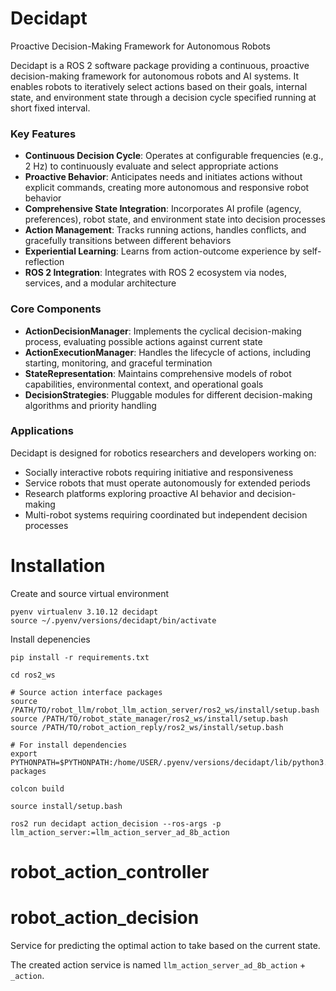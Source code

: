 # Decidapt
Proactive Decision-Making Framework for Autonomous Robots

Decidapt is a ROS 2 software package providing a continuous, proactive decision-making framework for autonomous robots and AI systems. It enables robots to iteratively select actions based on their goals, internal state, and environment state through a decision cycle specified running at short fixed interval.

### Key Features

- **Continuous Decision Cycle**: Operates at configurable frequencies (e.g., 2 Hz) to continuously evaluate and select appropriate actions
- **Proactive Behavior**: Anticipates needs and initiates actions without explicit commands, creating more autonomous and responsive robot behavior
- **Comprehensive State Integration**: Incorporates AI profile (agency, preferences), robot state, and environment state into decision processes
- **Action Management**: Tracks running actions, handles conflicts, and gracefully transitions between different behaviors
- **Experiential Learning**: Learns from action-outcome experience by self-reflection
- **ROS 2 Integration**: Integrates with ROS 2 ecosystem via nodes, services, and a modular architecture

### Core Components

- **ActionDecisionManager**: Implements the cyclical decision-making process, evaluating possible actions against current state
- **ActionExecutionManager**: Handles the lifecycle of actions, including starting, monitoring, and graceful termination
- **StateRepresentation**: Maintains comprehensive models of robot capabilities, environmental context, and operational goals
- **DecisionStrategies**: Pluggable modules for different decision-making algorithms and priority handling

### Applications

Decidapt is designed for robotics researchers and developers working on:

- Socially interactive robots requiring initiative and responsiveness
- Service robots that must operate autonomously for extended periods
- Research platforms exploring proactive AI behavior and decision-making
- Multi-robot systems requiring coordinated but independent decision processes

# Installation

Create and source virtual environment
```
pyenv virtualenv 3.10.12 decidapt
source ~/.pyenv/versions/decidapt/bin/activate
```

Install depenencies
```
pip install -r requirements.txt
```

```
cd ros2_ws

# Source action interface packages
source /PATH/TO/robot_llm/robot_llm_action_server/ros2_ws/install/setup.bash
source /PATH/TO/robot_state_manager/ros2_ws/install/setup.bash
source /PATH/TO/robot_action_reply/ros2_ws/install/setup.bash

# For install dependencies
export PYTHONPATH=$PYTHONPATH:/home/USER/.pyenv/versions/decidapt/lib/python3.X//site-packages

colcon build

source install/setup.bash

ros2 run decidapt action_decision --ros-args -p llm_action_server:=llm_action_server_ad_8b_action
```


# robot_action_controller



# robot_action_decision

Service for predicting the optimal action to take based on the current state.

The created action service is named `llm_action_server_ad_8b_action` + `_action`.